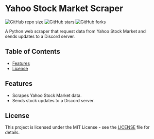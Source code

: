 # Yahoo Stock Market Scraper

![GitHub repo size](https://img.shields.io/github/repo-size/SeanLangre/py-stock-tracker)
![GitHub stars](https://img.shields.io/github/stars/SeanLangre/py-stock-tracker?style=social)
![GitHub forks](https://img.shields.io/github/forks/SeanLangre/py-stock-tracker?style=social)

A Python web scraper that request data from Yahoo Stock Market and sends updates to a Discord server.

## Table of Contents

- [Features](#features)
- [License](#license)

## Features

- Scrapes Yahoo Stock Market data.
- Sends stock updates to a Discord server.

## License

This project is licensed under the MIT License - see the [LICENSE](LICENSE) file for details.
